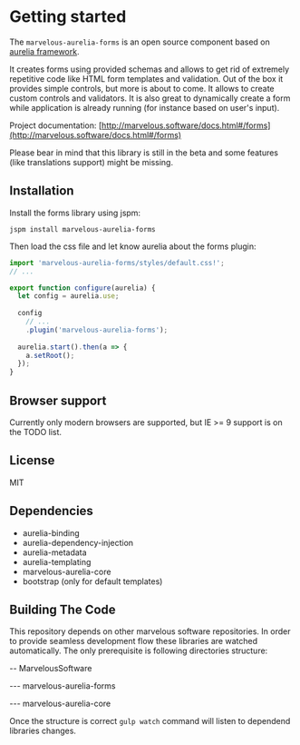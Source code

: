 # Getting started
The `marvelous-aurelia-forms` is an open source component based on [aurelia framework](http://aurelia.io/).

It creates forms using provided schemas and allows to get rid of extremely repetitive code like HTML form templates
and validation. Out of the box it provides simple controls, but more is about to come. It allows to create custom controls
and validators. It is also great to dynamically create a form while application is already running (for instance based on user's input).
    
Project documentation: [http://marvelous.software/docs.html#/forms](http://marvelous.software/docs.html#/forms)

Please bear in mind that this library is still in the beta and some features (like translations support) might be missing.

## Installation
Install the forms library using jspm:
```
jspm install marvelous-aurelia-forms
```
Then load the css file and let know aurelia about the forms plugin:
```javascript
import 'marvelous-aurelia-forms/styles/default.css!';
// ...

export function configure(aurelia) {  
  let config = aurelia.use;
  
  config
    // ...
    .plugin('marvelous-aurelia-forms');
  
  aurelia.start().then(a => {
    a.setRoot();
  });
}
```

## Browser support
Currently only modern browsers are supported, but IE >= 9 support is on the TODO list.

## License
MIT

## Dependencies
* aurelia-binding
* aurelia-dependency-injection
* aurelia-metadata
* aurelia-templating
* marvelous-aurelia-core
* bootstrap (only for default templates)

## Building The Code
This repository depends on other marvelous software repositories. In order to provide seamless development flow these libraries are watched automatically. The only prerequisite is following directories structure:

-- MarvelousSoftware

--- marvelous-aurelia-forms

--- marvelous-aurelia-core

Once the structure is correct `gulp watch` command will listen to dependend libraries changes.
